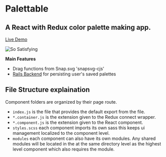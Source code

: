 # Palettable
## A React with Redux color palette making app.

[Live Demo](https://palettable.netlify.com/palates)

![So Satisfying](https://media.giphy.com/media/PH8gHFw2YJPaM/giphy.gif)

**Main Features**
- Drag functions from Snap.svg 'snapsvg-cjs'
- [Rails Backend](https://github.com/joshlacey/final-project-backend) for persisting user's saved palettes

## File Structure explaination

Component folders are organized by their page route. 
- `index.js` is the file that provides the default export from the file.
- `*.container.js` is the extension given to the Redux connect wrapper.
- `*.component.js` is the extension given to the React component.
- `styles.scss` each component imports its own sass this keeps ui management localized to the component level.
- `modules` each component can also have its own modules. Any shared modules will be located in the at the same directory level as the highest level component which also requires the module.
